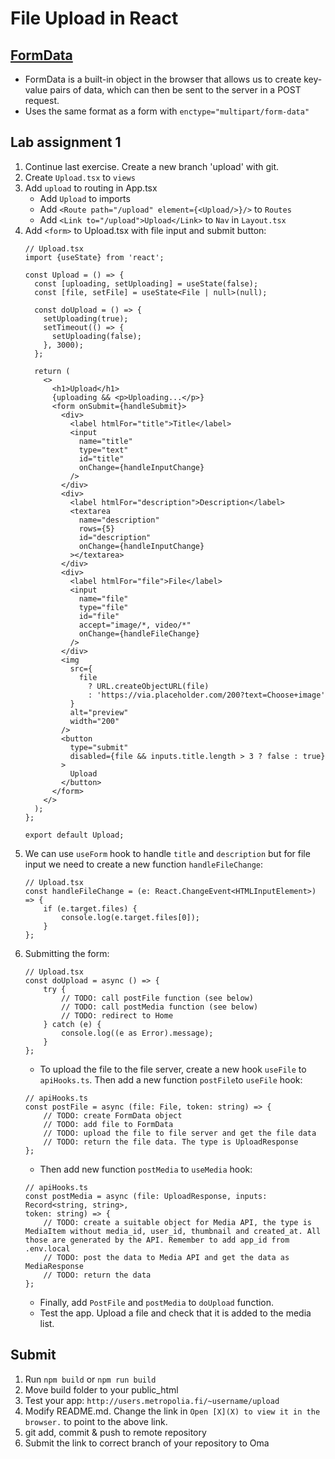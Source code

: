 # File Upload in React

## [FormData](https://developer.mozilla.org/en-US/docs/Web/API/FormData)
- FormData is a built-in object in the browser that allows us to create key-value pairs of data, which can then be sent to
  the server in a POST request.
- Uses the same format as a form with `enctype="multipart/form-data"`

## Lab assignment 1
1. Continue last exercise. Create a new branch 'upload' with git.
2. Create `Upload.tsx` to `views`
3. Add `upload` to routing in App.tsx
    * Add `Upload` to imports
    * Add `<Route path="/upload" element={<Upload/>}/>` to `Routes`
    * Add `<Link to="/upload">Upload</Link>` to `Nav` in `Layout.tsx`
4. Add `<form>` to Upload.tsx with file input and submit button:
    ```tsx
    // Upload.tsx
    import {useState} from 'react';

    const Upload = () => {
      const [uploading, setUploading] = useState(false);
      const [file, setFile] = useState<File | null>(null);
    
      const doUpload = () => {
        setUploading(true);
        setTimeout(() => {
          setUploading(false);
        }, 3000);
      };
    
      return (
        <>
          <h1>Upload</h1>
          {uploading && <p>Uploading...</p>}
          <form onSubmit={handleSubmit}>
            <div>
              <label htmlFor="title">Title</label>
              <input
                name="title"
                type="text"
                id="title"
                onChange={handleInputChange}
              />
            </div>
            <div>
              <label htmlFor="description">Description</label>
              <textarea
                name="description"
                rows={5}
                id="description"
                onChange={handleInputChange}
              ></textarea>
            </div>
            <div>
              <label htmlFor="file">File</label>
              <input
                name="file"
                type="file"
                id="file"
                accept="image/*, video/*"
                onChange={handleFileChange}
              />
            </div>
            <img
              src={
                file
                  ? URL.createObjectURL(file)
                  : 'https://via.placeholder.com/200?text=Choose+image'
              }
              alt="preview"
              width="200"
            />
            <button
              type="submit"
              disabled={file && inputs.title.length > 3 ? false : true}
            >
              Upload
            </button>
          </form>
        </>
      );
    };
    
    export default Upload;

    ```
5. We can use `useForm` hook to handle `title` and `description` but for file input we need to create a new function `handleFileChange`:
    ```tsx
    // Upload.tsx
    const handleFileChange = (e: React.ChangeEvent<HTMLInputElement>) => {
        if (e.target.files) {
            console.log(e.target.files[0]);
        }
    };
    ```
6. Submitting the form:
    ```tsx
    // Upload.tsx
    const doUpload = async () => {
        try {
            // TODO: call postFile function (see below)
            // TODO: call postMedia function (see below)
            // TODO: redirect to Home
        } catch (e) {
            console.log((e as Error).message);
        }
    };
    ```
   - To upload the file to the file server, create a new hook `useFile` to `apiHooks.ts`. Then add a new function `postFile`to `useFile` hook:
    ```tsx
    // apiHooks.ts
    const postFile = async (file: File, token: string) => {
        // TODO: create FormData object
        // TODO: add file to FormData
        // TODO: upload the file to file server and get the file data
        // TODO: return the file data. The type is UploadResponse
    };
    ```
   - Then add new function `postMedia` to `useMedia` hook:
    ```tsx
    // apiHooks.ts
    const postMedia = async (file: UploadResponse, inputs: Record<string, string>,
    token: string) => {
        // TODO: create a suitable object for Media API, the type is MediaItem without media_id, user_id, thumbnail and created_at. All those are generated by the API. Remember to add app_id from .env.local
        // TODO: post the data to Media API and get the data as MediaResponse
        // TODO: return the data
    };
    ```
    - Finally, add `PostFile` and `postMedia` to `doUpload` function.
    - Test the app. Upload a file and check that it is added to the media list.

## Submit

1. Run `npm build` or `npm run build`
2. Move build folder to your public_html
3. Test your app: `http://users.metropolia.fi/~username/upload`
4. Modify README.md. Change the link in `Open [X](X) to view it in the browser.` to point to the above link.
5. git add, commit & push to remote repository
6. Submit the link to correct branch of your repository to Oma
   
